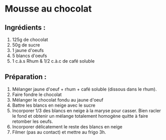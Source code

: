 # Mousse au chocolat

## Ingrédients :
1. 125g de chocolat
2. 50g de sucre
3. 1 jaune d'oeufs
4. 5 blancs d'oeufs
5. 1 c.à.s Rhum & 1/2 c.à.c de café soluble


## Préparation :
1. Mélanger jaune d'oeuf + rhum + café soluble (dissous dans le rhum).
2. Faire fondre le chocolat
3. Mélanger le chocolat fondu au jaune d'oeuf
4. Battre les blancs en neige avec le sucre
5. Incorporer 1/3 des blancs en neige à la maryse pour casser. Bien racler le fond et obtenir un mélange totalement homogène quitte à faire retomber les oeufs.
6. Incorporer délicatement le reste des blancs en neige
7. Filmer (pas au contact) et mettre au frigo 3h.
